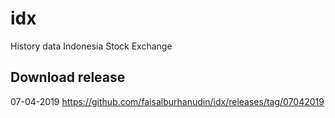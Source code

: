 # idx
History data Indonesia Stock Exchange

## Download release

07-04-2019 https://github.com/faisalburhanudin/idx/releases/tag/07042019
